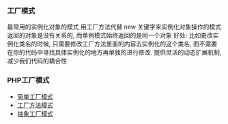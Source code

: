 ### 工厂模式
最常用的实例化对象的模式 用工厂方法代替 new 关键字来实例化对象操作的模式
返回的对象是没有关系的, 而单例模式始终返回的是同一个对象
好处: 比如更改实例化类名的时候, 只需要修改工厂方法里面的内容去实例化的这个类名, 
而不需要在你的代码中寻找具体实例化的地方再单独的进行修改. 提供灵活的动态扩展机制,减少我们代码的耦合性

### PHP工厂模式
* [简单工厂模式](./SimpleFactory)
* [工厂方法模式](./FactoryMethod)
* [抽象工厂模式](./AbstractFactory)